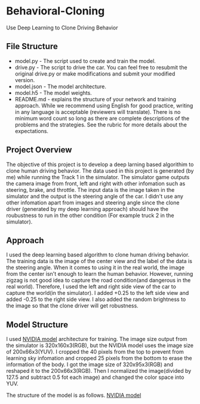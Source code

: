 # Behavioral-Cloning
Use Deep Learning to Clone Driving Behavior

## File Structure
- model.py - The script used to create and train the model.
- drive.py - The script to drive the car. You can feel free to resubmit the original drive.py or make modifications and submit your modified version.
- model.json - The model architecture.
- model.h5 - The model weights.
- README.md - explains the structure of your network and training approach. While we recommend using English for good practice, writing in any language is acceptable (reviewers will translate). There is no minimum word count so long as there are complete descriptions of the problems and the strategies. See the rubric for more details about the expectations.


## Project Overview
The objective of this project is to develop a deep larning based algorithim to clone human driving behavior. The data used in this project is generated (by me) while running the Track 1 in the simulator. The simulator game outputs the camera image from front, left and right with other infomation such as steering, brake, and throttle.
The input data is the image taken in the simulator and the output is the steering angle of the car. I didn't use any other infomation apart from images and steering angle since the clone driver (generated by my deep learning approach) should have the roubustness to run in the other condition (For example truck 2 in the simulator).

## Approach
I used the deep learning based algorithm to clone human driving behavior. The training data is the image of the center view and the label of the data is the steering angle. When it comes to using it in the real world, the image from the center isn't enough to learn the human behavior. However, running zigzag is not good idea to capture the road condition(and dangerous in the real world). Therefore, I used the left and right side view of the car to capture the world(in the simulator). I added +0.25 to the left side view and added -0.25 to the right side view.
I also added the random brightness to the image so that the clone driver will get robustness.

## Model Structure
I used [NVIDIA model](https://arxiv.org/abs/1604.07316) architecture for training. The image size output from the simulator is 320x160x3(RGB), but the NVIDIA model uses the image size of 200x66x3(YUV). I cropped the 40 pixels from the top to prevent from learning sky infomation and cropped 25 pixels from the bottom to erase the information of the body. I got the image size of 320x95x3(RGB) and reshaped it to the 200x66x3(RGB). Then I normalized the image(divided by 127.5 and subtract 0.5 fot each image) and changed the color space into YUV.

The structure of the model is as follows.
[NVIDIA model](cnn-architecture-624x890.png)